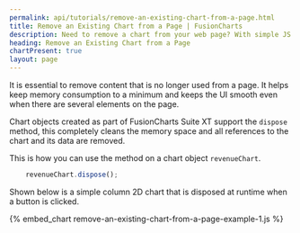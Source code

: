 ```yaml
---
permalink: api/tutorials/remove-an-existing-chart-from-a-page.html
title: Remove an Existing Chart from a Page | FusionCharts
description: Need to remove a chart from your web page? With simple JS commands, you can easily delete any unwanted charts. Give it a try and streamline your development.
heading: Remove an Existing Chart from a Page
chartPresent: true
layout: page
---
```


It is essential to remove content that is no longer used from a page. It helps keep memory consumption to a minimum and keeps the UI smooth even when there are several elements on the page.

Chart objects created as part of FusionCharts Suite XT support the `dispose` method, this completely cleans the memory space and all references to the chart and its data are removed.

This is how you can use the method on a chart object `revenueChart`.

```javascript
	revenueChart.dispose();
```

Shown below is a simple column 2D chart that is disposed at runtime when a button is clicked.

{% embed_chart remove-an-existing-chart-from-a-page-example-1.js %}
